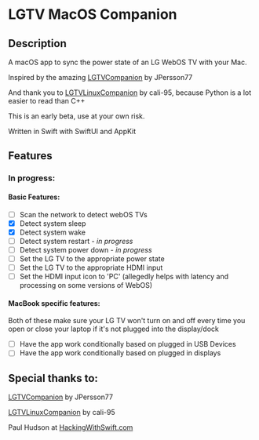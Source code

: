 # LGTV MacOS Companion
## Description
A macOS app to sync the power state of an LG WebOS TV with your Mac.

Inspired by the amazing [LGTVCompanion](https://github.com/JPersson77/LGTVCompanion) by JPersson77

And thank you to [LGTVLinuxCompanion](https://github.com/cali-95/LGTVLinuxCompanion) by cali-95, because Python is a lot easier to read than C++

This is an early beta, use at your own risk.

Written in Swift with SwiftUI and AppKit

## Features
### In progress:
#### Basic Features:
- [ ] Scan the network to detect webOS TVs
- [x] Detect system sleep
- [x] Detect system wake
- [ ] Detect system restart - *in progress*
- [ ] Detect system power down - *in progress*
- [ ] Set the LG TV to the appropriate power state
- [ ] Set the LG TV to the appropriate HDMI input
- [ ] Set the HDMI input icon to 'PC' (allegedly helps with latency and processing on some versions of WebOS)
#### MacBook specific features:
Both of these make sure your LG TV won't turn on and off every time you open or close your laptop if it's not plugged into the display/dock
- [ ] Have the app work conditionally based on plugged in USB Devices
- [ ] Have the app work conditionally based on plugged in displays

## Special thanks to:
[LGTVCompanion](https://github.com/JPersson77/LGTVCompanion) by JPersson77

[LGTVLinuxCompanion](https://github.com/cali-95/LGTVLinuxCompanion) by cali-95

Paul Hudson at [HackingWithSwift.com](HackingWithSwift.com)
